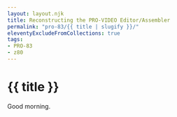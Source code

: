 ```yaml
---
layout: layout.njk
title: Reconstructing the PRO-VIDEO Editor/Assembler
permalink: "pro-83/{{ title | slugify }}/"
eleventyExcludeFromCollections: true
tags:
- PRO-83
- z80
---
```

# {{ title }}

Good morning.